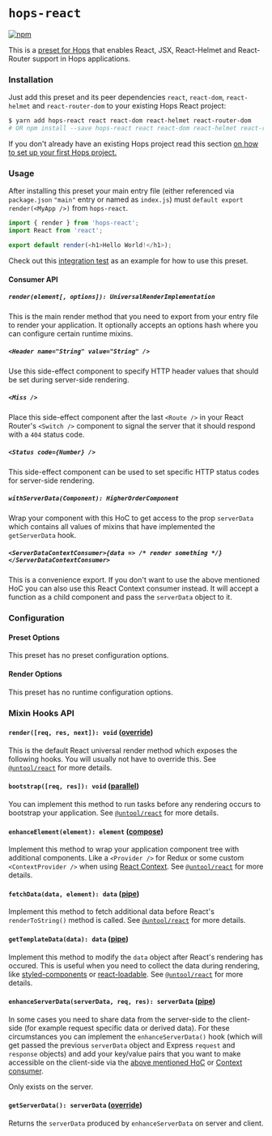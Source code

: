 # `hops-react`

[![npm](https://img.shields.io/npm/v/hops-react.svg)](https://www.npmjs.com/package/hops-react)

[//]: # 'TODO: add general section about presets, how to install them, how to register them, how to configure them to main Hops readme'

This is a [preset for Hops](https://missing-link-explain-what-are-presets) that enables React, JSX, React-Helmet and React-Router support in Hops applications.

### Installation

Just add this preset and its peer dependencies `react`, `react-dom`, `react-helmet` and `react-router-dom` to your existing Hops React project:

```bash
$ yarn add hops-react react react-dom react-helmet react-router-dom
# OR npm install --save hops-react react react-dom react-helmet react-router-dom
```

[//]: # 'TODO: add general section about setting up a basic hops project to main Hops readme'

If you don't already have an existing Hops project read this section [on how to set up your first Hops project.](https://missing-link-explain-quick-start)

### Usage

After installing this preset your main entry file (either referenced via `package.json` `"main"` entry or named as `index.js`) must `default export render(<MyApp />)` from `hops-react`.

```javascript
import { render } from 'hops-react';
import React from 'react';

export default render(<h1>Hello World!</h1>);
```

Check out this [integration test](https://github.com/xing/hops/tree/next/packages/spec/integration/react) as an example for how to use this preset.

#### Consumer API

##### `render(element[, options]): UniversalRenderImplementation`

This is the main render method that you need to export from your entry file to render your application. It optionally accepts an options hash where you can configure certain runtime mixins.

##### `<Header name="String" value="String" />`

Use this side-effect component to specify HTTP header values that should be set during server-side rendering.

##### `<Miss />`

Place this side-effect component after the last `<Route />` in your React Router's `<Switch />` component to signal the server that it should respond with a `404` status code.

##### `<Status code={Number} />`

This side-effect component can be used to set specific HTTP status codes for server-side rendering.

##### `withServerData(Component): HigherOrderComponent`

Wrap your component with this HoC to get access to the prop `serverData` which contains all values of mixins that have implemented the `getServerData` hook.

##### `<ServerDataContextConsumer>{data => /* render something */}</ServerDataContextConsumer>`

This is a convenience export. If you don't want to use the above mentioned HoC you can also use this React Context consumer instead. It will accept a function as a child component and pass the `serverData` object to it.

### Configuration

#### Preset Options

This preset has no preset configuration options.

#### Render Options

This preset has no runtime configuration options.

### Mixin Hooks API

#### `render([req, res, next]): void` ([override](https://github.com/untool/mixinable/blob/master/README.md#defineoverride))

This is the default React universal render method which exposes the following hooks. You will usually not have to override this. See [`@untool/react`](https://github.com/untool/untool/tree/master/packages/react#renderreq-res-next-override) for more details.

#### `bootstrap([req, res]): void` ([parallel](https://github.com/untool/mixinable/blob/master/README.md#defineparallel))

You can implement this method to run tasks before any rendering occurs to bootstrap your application. See [`@untool/react`](https://github.com/untool/untool/tree/master/packages/react#bootstrapreq-res-parallel) for more details.

#### `enhanceElement(element): element` ([compose](https://github.com/untool/mixinable/blob/master/README.md#definecompose))

Implement this method to wrap your application component tree with additional components. Like a `<Provider />` for Redux or some custom `<ContextProvider />` when using [React Context](https://reactjs.org/docs/context.html). See [`@untool/react`](https://github.com/untool/untool/tree/master/packages/react#enhanceelementelement-compose) for more details.

#### `fetchData(data, element): data` ([pipe](https://github.com/untool/mixinable/blob/master/README.md#definepipe))

Implement this method to fetch additional data before React's `renderToString()` method is called. See [`@untool/react`](https://github.com/untool/untool/tree/master/packages/react#fetchdatadata-element-pipe) for more details.

#### `getTemplateData(data): data` ([pipe](https://github.com/untool/mixinable/blob/master/README.md#definepipe))

Implement this method to modify the `data` object after React's rendering has occured. This is useful when you need to collect the data during rendering, like [styled-components](https://www.styled-components.com/docs/advanced#server-side-rendering) or [react-loadable](https://github.com/jamiebuilds/react-loadable#finding-out-which-dynamic-modules-were-rendered). See [`@untool/react`](https://github.com/untool/untool/tree/master/packages/react#gettemplatedatadata-pipe-server-only) for more details.

#### `enhanceServerData(serverData, req, res): serverData` ([pipe](https://github.com/untool/mixinable/blob/master/README.md#definepipe))

In some cases you need to share data from the server-side to the client-side (for example request specific data or derived data). For these circumstances you can implement the `enhanceServerData()` hook (which will get passed the previous `serverData` object and Express `request` and `response` objects) and add your key/value pairs that you want to make accessible on the client-side via the [above mentioned HoC](#withserverdatacomponent-higherordercomponent") or [Context consumer](#serverdatacontextconsumerdata---render-something-serverdatacontextconsumer).

Only exists on the server.

#### `getServerData(): serverData` ([override](https://github.com/untool/mixinable/blob/master/README.md#defineoverride))

Returns the `serverData` produced by `enhanceServerData` on server and client.
